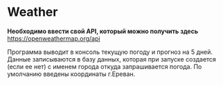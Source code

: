 # Weather

**Необходимо ввести свой API, который можно получить здесь**
https://openweathermap.org/api


Программа выводит в консоль текущую погоду и прогноз на 5 дней.
Данные записываются в базу данных, которая при запуске создается (если ее нет) с именем города откуда запрашивается погода.
По умолчанию введены координаты г.Ереван. 